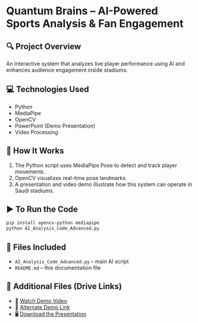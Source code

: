 
# Quantum Brains – AI-Powered Sports Analysis & Fan Engagement

## 🔍 Project Overview
An interactive system that analyzes live player performance using AI and enhances audience engagement inside stadiums.

## 💻 Technologies Used
- Python
- MediaPipe
- OpenCV
- PowerPoint (Demo Presentation)
- Video Processing

## 🧠 How It Works
1. The Python script uses MediaPipe Pose to detect and track player movements.
2. OpenCV visualizes real-time pose landmarks.
3. A presentation and video demo illustrate how this system can operate in Saudi stadiums.

## ▶️ To Run the Code
```bash
pip install opencv-python mediapipe
python AI_Analysis_Code_Advanced.py
```

## 📁 Files Included
- `AI_Analysis_Code_Advanced.py` – main AI script
- `README.md` – this documentation file

## 📂 Additional Files (Drive Links)
- 🎥 [Watch Demo Video](https://drive.google.com/file/d/1qw1sdE4MF6nVI0TcXQlsvlqwxdDlonNz/view?usp=drive_link)
- 🎥 [Alternate Demo Link](https://drive.google.com/file/d/1J7wmwabpyx0MchK6mWra29J14QgO5HMY/view?usp=drive_link)
- 🖥️ [Download the Presentation](https://docs.google.com/presentation/d/1xtZTjn2Bw6olfzVVavD13K1OBdoi2HFi/edit?usp=drive_link&ouid=107296655394335782194&rtpof=true&sd=true)
